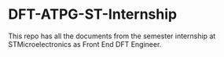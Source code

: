 # DFT-ATPG-ST-Internship
This repo has all the documents from the semester internship at STMicroelectronics as Front End DFT Engineer.
